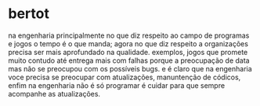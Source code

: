 # bertot
na engenharia principalmente no que diz respeito ao campo de programas e jogos o tempo é o que manda; agora no que diz respeito a organizações precisa ser mais aprofundado na qualidade. 
exemplos, jogos que promete muito contudo até entrega mais com falhas porque a preocupação de data mas não se preocupou com os possíveis bugs.
e é claro que na engenharia voce precisa se preocupar com atualizações, manuntenção de códicos, enfim na engenharia não é só programar é cuidar para que sempre acompanhe as atualizações.
